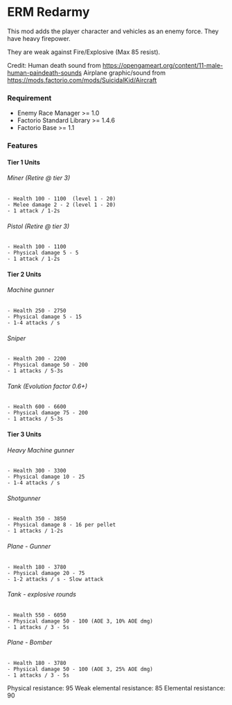 # ERM Redarmy
This mod adds the player character and vehicles as an enemy force. They have heavy firepower. 

They are weak against Fire/Explosive (Max 85 resist).

Credit:
Human death sound from https://opengameart.org/content/11-male-human-paindeath-sounds
Airplane graphic/sound from https://mods.factorio.com/mods/SuicidalKid/Aircraft

### Requirement
* Enemy Race Manager >= 1.0
* Factorio Standard Library >= 1.4.6
* Factorio Base >= 1.1

### Features
#### Tier 1 Units
###### Miner (Retire @ tier 3)
    - Health 100 - 1100  (level 1 - 20)
    - Melee damage 2 - 2 (level 1 - 20)
    - 1 attack / 1-2s  

###### Pistol (Retire @ tier 3)
    - Health 100 - 1100
    - Physical damage 5 - 5 
    - 1 attack / 1-2s

#### Tier 2 Units
###### Machine gunner 
    - Health 250 - 2750
    - Physical damage 5 - 15   
    - 1-4 attacks / s

###### Sniper 
    - Health 200 - 2200
    - Physical damage 50 - 200
    - 1 attacks / 5-3s

###### Tank (Evolution factor 0.6+)
    - Health 600 - 6600
    - Physical damage 75 - 200  
    - 1 attacks / 5-3s

#### Tier 3 Units
###### Heavy Machine gunner
    - Health 300 - 3300
    - Physical damage 10 - 25   
    - 1-4 attacks / s

###### Shotgunner
    - Health 350 - 3850
    - Physical damage 8 - 16 per pellet 
    - 1 attacks / 1-2s

###### Plane - Gunner
    - Health 180 - 3780
    - Physical damage 20 - 75   
    - 1-2 attacks / s - Slow attack

###### Tank - explosive rounds 
    - Health 550 - 6050
    - Physical damage 50 - 100 (AOE 3, 10% AOE dmg)
    - 1 attacks / 3 - 5s

###### Plane - Bomber
    - Health 180 - 3780
    - Physical damage 50 - 100 (AOE 3, 25% AOE dmg)
    - 1 attacks / 3 - 5s

Physical resistance: 95
Weak elemental resistance: 85
Elemental resistance: 90
